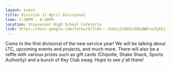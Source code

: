 ```yaml
---
layout: event
title: Division 11 April Divisional
time: 5:30PM - 8:30PM
location: Stuyvesant High School Cafeteria
link: https://docs.google.com/forms/d/1lOn---K1Hzj2cNVGz3OEqNBrxxZyPpjI_n7iNA59h_I/viewform
---
```

Come to the first divisional of the new service year! We will be talking about LTC, upcoming events and projects, and much more. There will also be a raffle with various prizes such as gift cards (Chipotle, Shake Shack, Sports Authority) and a bunch of Key Club swag. Hope to see y'all there!
